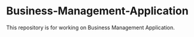 # Business-Management-Application
This repository is for working on Business  Management Application.
